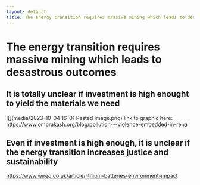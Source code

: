 ```yaml
---
layout: default
title: The energy transition requires massive mining which leads to desastrous outcomes
---
```

# The energy transition requires massive mining which leads to desastrous outcomes


## It is totally unclear if investment is high enought to yield the materials we need
![](media/2023-10-04 16-01 Pasted Image.png)
link to graphic here: https://www.omprakash.org/blog/pollution---violence-embedded-in-rena

## Even if investment is high enough, it is unclear if the energy transition increases justice and sustainability


https://www.wired.co.uk/article/lithium-batteries-environment-impact
